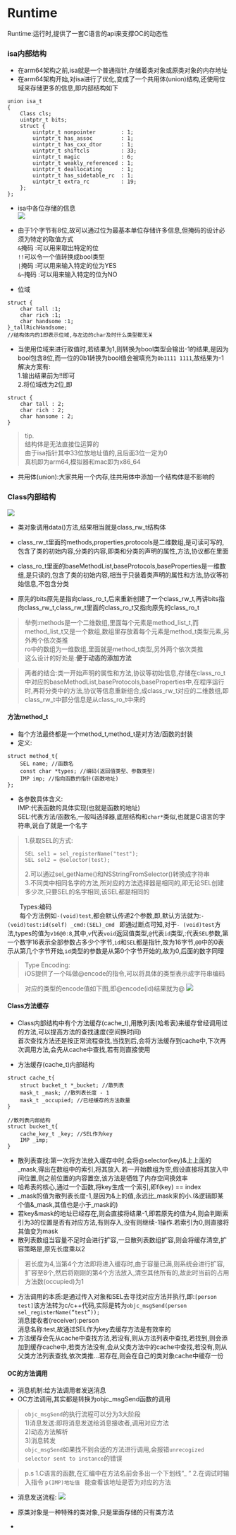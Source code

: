 # Runtime

Runtime:运行时,提供了一套C语言的api来支撑OC的动态性

### isa内部结构</br>
* 在arm64架构之前,isa就是一个普通指针,存储着类对象或原类对象的内存地址</br>
* 在arm64架构开始,对isa进行了优化,变成了一个共用体(union)结构,还使用位域来存储更多的信息,即内部结构如下

```objc
union isa_t 
{
    Class cls;
    uintptr_t bits;
    struct {
        uintptr_t nonpointer        : 1;
        uintptr_t has_assoc         : 1;
        uintptr_t has_cxx_dtor      : 1;
        uintptr_t shiftcls          : 33; 
        uintptr_t magic             : 6;
        uintptr_t weakly_referenced : 1;
        uintptr_t deallocating      : 1;
        uintptr_t has_sidetable_rc  : 1;
        uintptr_t extra_rc          : 19;
    };
};
```

* isa中各位存储的信息</br>
![](Snip20180613_2.png)

* 由于1个字节有8位,故可以通过位为最基本单位存储许多信息,但掩码的设计必须为特定的取值方式</br>
 `&`掩码 :可以用来取出特定的位</br>
 `!!`可以令一个值转换成bool类型</br>
 `|`掩码 :可以用来输入特定的位为YES</br>
 `&~`掩码 :可以用来输入特定的位为NO</br>
 
* 位域</br>

```objc
struct {
    char tall :1;
    char rich :1;
    char handsome :1;
}_tallRichHandsome;
//结构体内的1即表示位域,与左边的char及时什么类型都无关
```

* 当使用位域来进行取值时,若结果为1,则转换为bool类型会输出-1的结果,是因为bool包含8位,而一位的0b1转换为bool值会被填充为`0b1111 1111`,故结果为-1</br>
解决方案有:</br>
1.输出结果前为!!即可</br>
2.将位域改为2位,即

```objc
struct {
	char tall : 2;
	char rich : 2;
	char hansome : 2;
}
```

>tip.</br>
>结构体是无法直接位运算的</br>
>由于isa指针其中33位放地址值的,且后面3位一定为0</br>
>真机即为arm64,模拟器和mac即为x86_64

* 共用体(union):大家共用一个内存,往共用体中添加一个结构体是不影响的</br>

### Class内部结构</br>
![](Snip20180622_11.png)

* 类对象调用data()方法,结果相当就是class_rw_t结构体</br>

* class_rw_t里面的methods,properties,protocols是二维数组,是可读可写的,包含了类的初始内容,分类的内容,即类和分类的声明的属性,方法,协议都在里面</br>

* class_ro_t里面的baseMethodList,baseProtocols,baseProperties是一维数组,是只读的,包含了类的初始内容,相当于只装着类声明的属性和方法,协议等初始信息,不包含分类

* 原先的bits原先是指向class_ro_t,后来重新创建了一个class_rw_t,再讲bits指向class_rw_t,class_rw_t里面的class_ro_t又指向原先的class_ro_t

>举例:methods是一个二维数组,里面每个元素是method_list_t,而method_list_t又是一个数组,数组里存放着每个元素是method_t类型元素,另外两个依次类推</br>
ro中的数组为一维数组,里面就是method_t类型,另外两个依次类推</br>
这么设计的好处是:**便于动态的添加方法**

>两者的结合:类一开始声明的属性和方法,协议等初始信息,存储在class_ro_t中对应的baseMethodList,baseProtocols,baseProperties中,在程序运行时,再将分类中的方法,协议等信息重新组合,成class_rw_t对应的二维数组,即class_rw_t中部分信息是从class_ro_t中来的

#### 方法method_t</br>
* 每个方法最终都是一个method_t,method_t是对方法/函数的封装</br>
* 定义:</br>

```objc
struct method_t{
    SEL name; //函数名
    const char *types; //编码(返回值类型、参数类型)
    IMP imp; //指向函数的指针(函数地址)
};
```
* 各参数具体含义:</br>
IMP:代表函数的具体实现(也就是函数的地址)</br>
SEL:代表方法/函数名,一般叫选择器,底层结构和`char*`类似,也就是C语言的字符串,说白了就是一个名字</br>
>1.获取SEL的方式:</br>
>```objc
>SEL sel1 = sel_registerName("test");
>SEL sel2 = @selector(test);
>```
>2.可以通过sel_getName()和NSStringFromSelector()转换成字符串</br>
>3.不同类中相同名字的方法,所对应的方法选择器是相同的,即无论SEL创建多少次,只要SEL的名字相同,该SEL都是相同的

　　Types:编码</br>
　　每个方法例如`-(void)test`,都会默认传递2个参数,即,默认方法就为:`- (void)test:id(self) _cmd:(SEL)_cmd `
即通过断点可知,对于`- (void)test`方法,types的值为`v16@0:8`,其中,`v`代表`void`返回值类型,`@`代表`id`类型,:代表`SEL`参数,第一个数字16表示全部参数占多少个字节,`id`和`SEL`都是指针,故为16字节,`@0`中的0表示从第几个字节开始,`id`类型的参数是从第0个字节开始的,故为0,后面的数字同理

>Type Encoding:</br>
iOS提供了一个叫做@encode的指令,可以将具体的类型表示成字符串编码

>对应的类型的encode值如下图,即@encode(id)结果就为@
![](Snip20180622_14.png)

#### Class方法缓存</br>
* Class内部结构中有个方法缓存(cache_t),用散列表(哈希表)来缓存曾经调用过的方法,可以提高方法的查找速度(空间换时间)</br>
首次查找方法还是按正常流程查找,当找到后,会将方法缓存到cache中,下次再次调用方法,会先从cache中查找,若有则直接使用

* 方法缓存(cache_t)内部结构</br>
 
```objc
struct cache_t{
    struct bucket_t *_bucket; //散列表
    mask_t _mask; //散列表长度 - 1
    mask_t _occupied; //已经缓存的方法数量
}

//散列表内部结构
struct bucket_t{
    cache_key_t _key; //SEL作为key
    IMP _imp;
}
```
* 散列表查找:第一次将方法放入缓存中时,会将@selector(key)&上上面的_mask,得出在数组中的索引,将其放入.若一开始数组为空,假设直接将其放入中间位置,则之前位置的内容置空,该方法是牺牲了内存空间换效率
* 哈希表的核心,通过一个函数,将key生成一个索引,即f(key) == index
* _mask的值为散列表长度-1,是因为&上的值,永远比_mask来的小.(&逻辑即某个值&_mask,其值也是小于_mask的)
* 若key&mask的地址已经存在,则会直接将结果-1,即若原先的值为4,则会判断索引为3的位置是否有对应方法,有则存入,没有则继续-1操作.若索引为0,则直接将其值变为mask
* 散列表数组当容量不足时会进行扩容,一旦散列表数组扩容,则会将缓存清空,扩容策略是,原先长度乘以2
>若长度为4,当第4个方法即将进入缓存时,由于容量已满,则系统会进行扩容,扩容至8个,然后将刚刚的第4个方法放入,清空其他所有的,故此时当前的占用方法数(occupied)为1
* 方法调用的本质:是通过传入对象和SEL去寻找对应方法并执行,即:`[person test]`该方法转为c/c++代码,实际是转为`objc_msgSend(person sel_registerName(“test”));`</br>
消息接收者(receiver):person</br>
消息名称:test,故通过SEL作为key去缓存方法是有效率的</br>
* 方法缓存会先从cache中查找方法,若没有,则从方法列表中查找,若找到,则会添加到缓存cache中,若类方法没有,会从父类方法中的cache中查找,若没有,则从父类方法列表查找,依次类推...若存在,则会在自己的类对象cache中缓存一份

#### OC的方法调用</br>
* 消息机制:给方法调用者发送消息
* OC方法调用,其实都是转换为objc_msgSend函数的调用
>`objc_msgSend`的执行流程可以分为3大阶段</br>
1)消息发送:即将消息发送给消息接收者,调用对应方法</br>
2)动态方法解析</br>
3)消息转发</br>
`objc_msgSend`如果找不到合适的方法进行调用,会报错`unrecogized selector sent to instance`的错误

>p.s 1.C语言的函数,在汇编中在方法名前会多出一个下划线”_ ”
>  2.在调试时输入指令 `p(IMP)地址值 ` 能查看该地址是否为对应的方法

* 消息发送流程:
![](Snip20180625_1.png)

* 原类对象是一种特殊的类对象,只是里面存储的只有类方法
* 